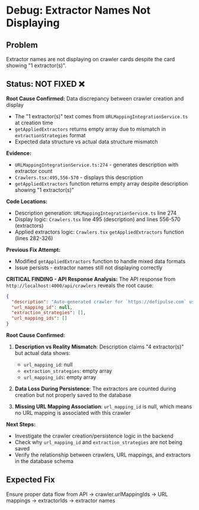 # Debug: Extractor Names Not Displaying

## Problem
Extractor names are not displaying on crawler cards despite the card showing "1 extractor(s)".

## Status: NOT FIXED ❌

**Root Cause Confirmed:** Data discrepancy between crawler creation and display
- The "1 extractor(s)" text comes from `URLMappingIntegrationService.ts` at creation time
- `getAppliedExtractors` returns empty array due to mismatch in `extractionStrategies` format
- Expected data structure vs actual data structure mismatch

**Evidence:**
- `URLMappingIntegrationService.ts:274` - generates description with extractor count
- `Crawlers.tsx:495,556-570` - displays this description
- `getAppliedExtractors` function returns empty array despite description showing "1 extractor(s)"

**Code Locations:**
- Description generation: `URLMappingIntegrationService.ts` line 274
- Display logic: `Crawlers.tsx` line 495 (description) and lines 556-570 (extractors)
- Applied extractors logic: `Crawlers.tsx` `getAppliedExtractors` function (lines 282-326)

**Previous Fix Attempt:**
- Modified `getAppliedExtractors` function to handle mixed data formats
- Issue persists - extractor names still not displaying correctly

**CRITICAL FINDING - API Response Analysis:**
The API response from `http://localhost:4000/api/crawlers` reveals the root cause:

```json
{
  "description": "Auto-generated crawler for `https://defipulse.com` using 4 extractor(s)",
  "url_mapping_id": null,
  "extraction_strategies": [],
  "url_mapping_ids": []
}
```

**Root Cause Confirmed:**
1. **Description vs Reality Mismatch**: Description claims "4 extractor(s)" but actual data shows:
   - `url_mapping_id`: null
   - `extraction_strategies`: empty array
   - `url_mapping_ids`: empty array

2. **Data Loss During Persistence**: The extractors are counted during creation but not properly saved to the database

3. **Missing URL Mapping Association**: `url_mapping_id` is null, which means no URL mapping is associated with this crawler

**Next Steps:**
- Investigate the crawler creation/persistence logic in the backend
- Check why `url_mapping_id` and `extraction_strategies` are not being saved
- Verify the relationship between crawlers, URL mappings, and extractors in the database schema

## Expected Fix
Ensure proper data flow from API → crawler.urlMappingIds → URL mappings → extractorIds → extractor names